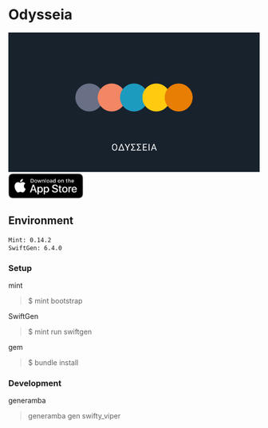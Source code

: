 # Odysseia
<img src="./Resources/odysseia.png">

<img src="./Resources/app_store_badge.png" width=150>

## Environment

```
Mint: 0.14.2
SwiftGen: 6.4.0
```

### Setup

mint
> $ mint bootstrap

SwiftGen
> $ mint run swiftgen

gem
> $ bundle install

### Development

generamba
> generamba gen <TemplateName> swifty_viper

